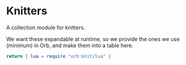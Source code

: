 # Knitters


  A collection module for knitters.


We want these expandable at runtime, so we provide the ones we use (minimum)
in Orb, and make them into a table here.


```lua
return { lua = require "orb:knit/lua" }
```
